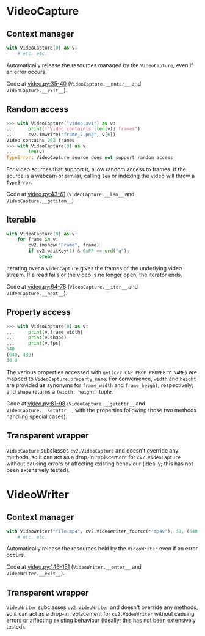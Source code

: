 # VideoCapture

## Context manager

```python
with VideoCapture(0) as v:
    # etc. etc.
```

Automatically release the resources managed by the `VideoCapture`, even if an error occurs.

Code at [video.py:35-40](video.py#L35-L40) (`VideoCapture.__enter__` and `VideoCapture.__exit__`).

## Random access

```python
>>> with VideoCapture("video.avi") as v:
...     print(f"Video containts {len(v)} frames")
...     cv2.imwrite("frame_7.png", v[6])
Video contains 203 frames
>>> with VideoCapture(0) as v:
...     len(v)
TypeError: VideoCapture source does not support random access
```

For video sources that support it, allow random access to frames. If the source is a webcam or similar, calling `len` or indexing the video will throw a `TypeError`.

Code at [video.py:43-61](video.py#L43-L61) (`VideoCapture.__len__` and `VideoCapture.__getitem__`)

## Iterable

```python
with VideoCapture(0) as v:
    for frame in v:
        cv2.imshow("Frame", frame)
        if cv2.waitKey(1) & 0xFF == ord("q"):
            break
```

Iterating over a `VideoCapture` gives the frames of the underlying video stream. If a read fails or the video is no longer open, the iterator ends.

Code at [video.py:64-78](video.py#L64-L78) (`VideoCapture.__iter__` and `VideoCapture.__next__`).

## Property access

```python
>>> with VideoCapture(0) as v:
... 	print(v.frame_width)
... 	print(v.shape)
... 	print(v.fps)
640
(640, 480)
30.0
```

The various properties accessed with `get(cv2.CAP_PROP_PROPERTY_NAME)` are mapped to `VideoCapture.property_name`. For convenience, `width` and `height` are provided as synonyms for `frame_width` and `frame_height`, respectively; and `shape` returns a `(width, height)` tuple.

Code at [video.py:81-98](video.py#L81-L98) (`VideoCapture.__getattr__` and `VideoCapture.__setattr__`, with the properties following those two methods handling special cases).

## Transparent wrapper

`VideoCapture` subclasses `cv2.VideoCapture` and doesn't override any methods, so it can act as a drop-in replacement for `cv2.VideoCapture` without causing errors or affecting existing behaviour (ideally; this has not been extensively tested).

# VideoWriter

## Context manager

```python
with VideoWriter("file.mp4", cv2.VideoWriter_fourcc(*"mp4v"), 30, (640, 480)) as vw:
    # etc. etc.
```

Automatically release the resources held by the `VideoWriter` even if an error occurs.

Code at [video.py:146-151](video.py#L146-L151) (`VideoWriter.__enter__` and `VideoWriter.__exit__`).

## Transparent wrapper

`VideoWriter` subclasses `cv2.VideoWriter` and doesn't override any methods, so it can act as a drop-in replacement for `cv2.VideoWriter` without causing errors or affecting existing behaviour (ideally; this has not been extensively tested).
